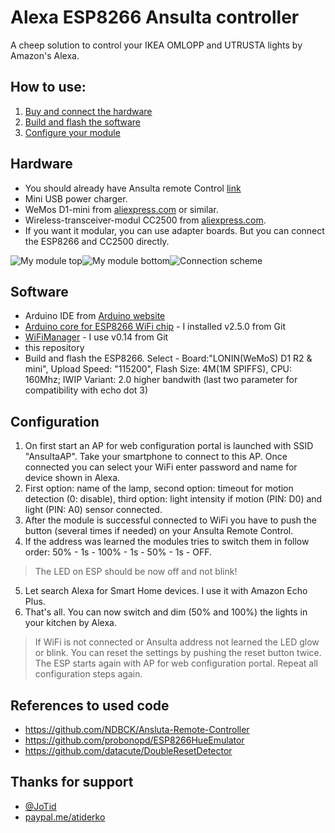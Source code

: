 # Alexa ESP8266 Ansulta controller
A cheep solution to control your IKEA OMLOPP and UTRUSTA lights by Amazon's Alexa.

## How to use:
1. [Buy and connect the hardware](#hardware)
2. [Build and flash the software](#software)
3. [Configure your module](#configuration)

## Hardware
- You should already have Ansulta remote Control [link](http://www.ikea.com/de/de/catalog/products/90300773/)
- Mini USB power charger.
- WeMos D1-mini from [aliexpress.com](https://de.aliexpress.com/item/D1-mini-Mini-NodeMcu-4M-bytes-Lua-WIFI-Internet-of-Things-development-board-based-ESP8266-by/32651747570.html) or similar.
- Wireless-transceiver-modul CC2500 from [aliexpress.com](https://de.aliexpress.com/item/Wireless-Module-CC2500-2-4G-Low-power-Consistency-Stability-Small-Size/32702148262.html).
- If you want it modular, you can use adapter boards. But you can connect the ESP8266 and CC2500 directly.

![My module top](https://github.com/atiderko/esp8266-ansulta-alexa/blob/master/my_module_top.jpg)![My module bottom](https://github.com/atiderko/esp8266-ansulta-alexa/blob/master/my_module_bottom.jpg)![Connection scheme](https://github.com/atiderko/esp8266-ansulta-alexa/blob/master/scheme.png)

## Software
- Arduino IDE from [Arduino website](http://www.arduino.cc/en/main/software)
- [Arduino core for ESP8266 WiFi chip](https://github.com/esp8266/Arduino) - I installed v2.5.0 from Git 
- [WiFiManager](https://github.com/tzapu/WiFiManager/) - I use v0.14 from Git
- this repository
- Build and flash the ESP8266. Select - Board:"LONIN(WeMoS) D1 R2 & mini", Upload Speed: "115200", Flash Size: 4M(1M SPIFFS), CPU: 160Mhz; IWIP Variant: 2.0 higher bandwith (last two parameter for compatibility with echo dot 3) 

## Configuration
1. On first start an AP for web configuration portal is launched with SSID "AnsultaAP". Take your smartphone to connect to this AP. Once connected you can select your WiFi enter password and name for device shown in Alexa.
2. First option: name of the lamp, second option: timeout for motion detection (0: disable), third option: light intensity if motion (PIN: D0) and light (PIN: A0) sensor connected. 
3. After the module is successful connected to WiFi you have to push the button (several times if needed) on your Ansulta Remote Control.
4. If the address was learned the modules tries to switch them in follow order: 50% - 1s - 100% - 1s - 50% - 1s - OFF.
> The LED on ESP should be now off and not blink!
5. Let search Alexa for Smart Home devices. I use it with Amazon Echo Plus.
6. That's all. You can now switch and dim (50% and 100%) the lights in your kitchen by Alexa.

>If WiFi is not connected or Ansulta address not learned the LED glow or blink. You can reset the settings by pushing the reset button twice. The ESP starts again with AP for web configuration portal. Repeat all configuration steps again.

## References to used code
- https://github.com/NDBCK/Ansluta-Remote-Controller
- https://github.com/probonopd/ESP8266HueEmulator
- https://github.com/datacute/DoubleResetDetector

## Thanks for support
- [@JoTid](https://github.com/JoTid)
- [paypal.me/atiderko](https://www.paypal.me/atiderko)
